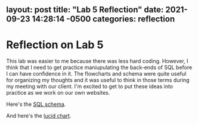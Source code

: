 layout: post
title:  "Lab 5 Reflection"
date:   2021-09-23 14:28:14 -0500
categories: reflection
---
# Reflection on Lab 5

This lab was easier to me because there was less hard coding. However, I think that I need to get practice maniupulating the back-ends of SQL before I can have confidence in it. The flowcharts and schema were quite useful for organizing my thoughts and it was useful to think in those terms during my meeting with our client. I'm excited to get to put these ideas into practice as we work on our own websites. 

Here's the [SQL schema]({file:///home/chronos/u-486f7d61d94d61b9f080114ec0d5df12b6f5b88c/MyFiles/Downloads/Grocery_Store-2021-09-24_09-46.pdf}}/Grocery_Store-2021-09-24_09-46.pdf).

And here's the [lucid chart](CSCI_Lab_5.png).


